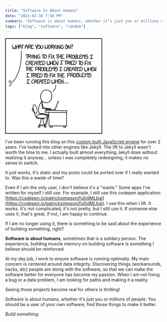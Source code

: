 ```yaml
---
title: "Software Is About Humans"
date: "2021-02-16 7:58 PM"
summary: "Software is about humans, whether it’s just you or millions of people. You should be a user of your own software, find those things to make it better."
tags: ["blog", "software", "random"]
---
```


![](software-is-about-humans.png)

I've been running this blog on this [custom built JavaScript engine](https://github.com/patricksimpson/blog) for over 2 years. I've looked into other engines like Jekyll. The lift to Jekyll wasn't worth the time to me. I actually built almost everything Jekyll does without realizing it anyway... unless I was completely redesigning, it makes no sense to switch. 

It just works, it's static and my posts could be ported over if I really wanted to. Was this a waste of time? 

Even if I am the only user, I don't believe it's a "waste." Some apps I've written for myself I still use.  For example, I still use this codepen application: [https://codepen.io/patricksimpson/full/dMLbgj](https://codepen.io/patricksimpson/full/dMLbgj). I use this when I lift. It works. It's not complicated, it's not pretty, but I still use it. If someone else uses it, that's great, if not, I am happy to continue.

If I am no longer using it, there is something to be said about the experience of building something, right?

**Software is about humans**, sometimes that is a solidary person. The experience, building muscle memory on building software is something I believe should be reinforced. 

At my day job, I work to ensure software is running optimally. My main concern is centered around data integrity. Discovering things (workarounds, hacks, etc) people are doing with the software, so that we can make the software better for everyone has become my passion. When I am not fixing a bug or a data problem, I am looking for paths and making it a reality. 

Seeing those projects become real for others is thrilling! 

Software is about humans, whether it's just you or millions of people. You should be a user of your own software, find those things to make it better. 

*Build something*.
